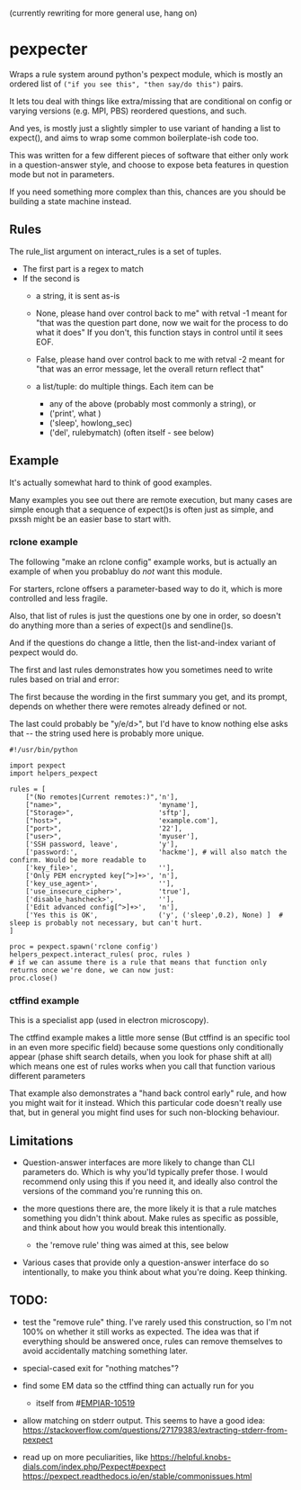 (currently rewriting for more general use, hang on)


# pexpecter

Wraps a rule system around python's pexpect module,
which is mostly an ordered list of `("if you see this", "then say/do this")` pairs.


It lets tou deal with things like extra/missing that are conditional on config 
or varying versions (e.g. MPI, PBS) reordered questions, and such.

And yes, is mostly just a slightly simpler to use variant of handing a list to expect(),
and aims to wrap some common boilerplate-ish code too.


This was written for a few different pieces of software that either only work in a question-answer style,
and choose to expose beta features in question mode but not in parameters.

If you need something more complex than this, chances are you should be building a state machine instead.


## Rules

The rule_list argument on interact_rules is a set of tuples. 
- The first part is a regex to match
- If the second is
    - a string, it is sent as-is

    - None,   please hand over control back to me" with retval -1
        meant for "that was the question part done, now we wait for the process to do what it does"
        If you don't, this function stays in control until it sees EOF.

    - False,  please hand over control back to me with retval -2
        meant for "that was an error message, let the overall return reflect that"

    - a list/tuple: do multiple things. Each item can be 
      - any of the above (probably most commonly a string), or
      - ('print', what )
      - ('sleep', howlong_sec)
      - ('del',   rulebymatch)          (often itself - see below)


## Example

It's actually somewhat hard to think of good examples.

Many examples you see out there are remote execution, but many cases are simple enough that a sequence of expect()s is often just as simple, and pxssh might be an easier base to start with.


### rclone example

The following "make an rclone config" example works, but is actually an example of when you probabluy do _not_ want this module.

For starters, rclone offsers a parameter-based way to do it, which is more controlled and less fragile.

Also, that list of rules is just the questions one by one in order, so doesn't do anything more than a series of expect()s and sendline()s.

And if the questions do change a little, then the list-and-index variant of pexpect would do.

The first and last rules demonstrates how you sometimes need to write rules based on trial and error:

The first because the wording in the first summary you get, and its prompt, depends on whether there were remotes already defined or not.

The last could probably be "y/e/d>", but I'd have to know nothing else asks that -- the string used here is probably more unique.

```
#!/usr/bin/python

import pexpect
import helpers_pexpect

rules = [
    ["(No remotes|Current remotes:)",'n'],
    ["name>",                        'myname'],
    ["Storage>",                     'sftp'],
    ["host>",                        'example.com'],
    ["port>",                        '22'],
    ["user>",                        'myuser'],
    ['SSH password, leave',          'y'],
    ['password:',                    'hackme'], # will also match the confirm. Would be more readable to 
    ['key_file>',                    ''],
    ['Only PEM encrypted key[^>]+>', 'n'],
    ['key_use_agent>',               ''],
    ['use_insecure_cipher>',         'true'],
    ['disable_hashcheck>',           ''],
    ['Edit advanced config[^>]+>',   'n'],
    ['Yes this is OK',               ('y', ('sleep',0.2), None) ]  # sleep is probably not necessary, but can't hurt.
]

proc = pexpect.spawn('rclone config')
helpers_pexpect.interact_rules( proc, rules )
# if we can assume there is a rule that means that function only returns once we're done, we can now just:
proc.close()
```

### ctffind example

This is a specialist app (used in electron microscopy).

The ctffind example makes a little more sense (But ctffind is an specific tool in an even more specific field)
because some questions only conditionally appear (phase shift search details, when you look for phase shift at all)
which means one est of rules works when you call that function various different parameters

That example also demonstrates a "hand back control early" rule, and how you might wait for it instead.
Which this particular code doesn't really use that, but in general you might find uses for such non-blocking behaviour.



## Limitations

- Question-answer interfaces are more likely to change than CLI parameters do.  Which is why you'ld typically prefer those.
  I would recommend only using this if you need it, 
  and ideally also control the versions of the command you're running this on.

- the more questions there are, the more likely it is that a rule matches something you didn't think about.
  Make rules as specific as possible, and think about how you would break this intentionally.
  - the 'remove rule' thing was aimed at this, see below

- Various cases that provide only a question-answer interface do so intentionally,
  to make you think about what you're doing.  Keep thinking.


## TODO:

- test the "remove rule" thing.
  I've rarely used this construction, so I'm not 100% on whether it still works as expected.
  The idea was that if everything should be answered once, rules can remove themselves to avoid accidentally matching something later.

- special-cased exit for "nothing matches"?

- find some EM data so the ctffind thing can actually run for you
  - itself from #[EMPIAR-10519](https://empiar.pdbj.org/entry/10519/)

- allow matching on stderr output. This seems to have a good idea: https://stackoverflow.com/questions/27179383/extracting-stderr-from-pexpect

- read up on more peculiarities, like 
  https://helpful.knobs-dials.com/index.php/Pexpect#pexpect
  https://pexpect.readthedocs.io/en/stable/commonissues.html
